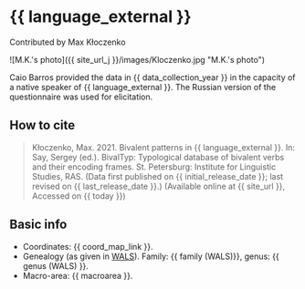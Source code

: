 # {{ language_external }}
Contributed by Max Kłoczenko

![M.K.'s photo]({{ site_url_j }}/images/Kloczenko.jpg "M.K.'s photo")

Caio Barros provided the data in {{ data_collection_year }} in the capacity of a native speaker of {{ language_external }}. The Russian version of the questionnaire was used for elicitation. 

## How to cite
> Kłoczenko, Max. 2021. Bivalent patterns in {{ language_external }}. 
> In: Say, Sergey (ed.). BivalTyp: 
> Typological database of bivalent verbs and their encoding frames. 
> St. Petersburg: Institute for Linguistic Studies, RAS. 
> (Data first published on {{ initial_release_date }}; last revised on {{ last_release_date }}.) 
> (Available online at {{ site_url }}, Accessed on {{ today }})

## Basic info
- Coordinates: {{ coord_map_link }}.
- Genealogy (as given in [WALS](https://wals.info/)). Family: {{ family (WALS)}}, genus: {{ genus (WALS) }}.
- Macro-area: {{ macroarea }}. 

